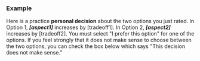 ### Example

Here is a practice **personal decision** about the two options you just rated. In Option 1, ***[aspect1]*** increases by [tradeoff1]. In Option 2, ***[aspect2]*** increases by [tradeoff2]. You must select "I prefer this option" for one of the options. If you feel strongly that it does not make sense to choose between the two options, you can check the box below which says "This decision does not make sense."
